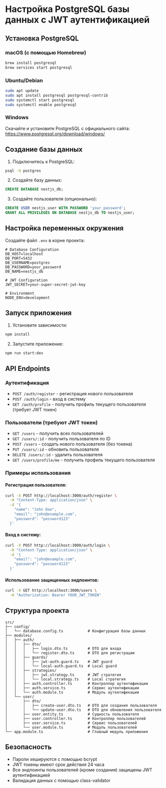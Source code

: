 # Настройка PostgreSQL базы данных с JWT аутентификацией

## Установка PostgreSQL

### macOS (с помощью Homebrew)
```bash
brew install postgresql
brew services start postgresql
```

### Ubuntu/Debian
```bash
sudo apt update
sudo apt install postgresql postgresql-contrib
sudo systemctl start postgresql
sudo systemctl enable postgresql
```

### Windows
Скачайте и установите PostgreSQL с официального сайта: https://www.postgresql.org/download/windows/

## Создание базы данных

1. Подключитесь к PostgreSQL:
```bash
psql -U postgres
```

2. Создайте базу данных:
```sql
CREATE DATABASE nestjs_db;
```

3. Создайте пользователя (опционально):
```sql
CREATE USER nestjs_user WITH PASSWORD 'your_password';
GRANT ALL PRIVILEGES ON DATABASE nestjs_db TO nestjs_user;
```

## Настройка переменных окружения

Создайте файл `.env` в корне проекта:

```env
# Database Configuration
DB_HOST=localhost
DB_PORT=5432
DB_USERNAME=postgres
DB_PASSWORD=your_password
DB_NAME=nestjs_db

# JWT Configuration
JWT_SECRET=your-super-secret-jwt-key

# Environment
NODE_ENV=development
```

## Запуск приложения

1. Установите зависимости:
```bash
npm install
```

2. Запустите приложение:
```bash
npm run start:dev
```

## API Endpoints

### Аутентификация

- `POST /auth/register` - регистрация нового пользователя
- `POST /auth/login` - вход в систему
- `GET /auth/profile` - получить профиль текущего пользователя (требует JWT токен)

### Пользователи (требуют JWT токен)

- `GET /users` - получить всех пользователей
- `GET /users/:id` - получить пользователя по ID
- `POST /users` - создать нового пользователя (без токена)
- `PUT /users/:id` - обновить пользователя
- `DELETE /users/:id` - удалить пользователя
- `GET /users/profile/me` - получить профиль текущего пользователя

### Примеры использования

#### Регистрация пользователя:
```bash
curl -X POST http://localhost:3000/auth/register \
  -H "Content-Type: application/json" \
  -d '{
    "name": "John Doe",
    "email": "john@example.com",
    "password": "password123"
  }'
```

#### Вход в систему:
```bash
curl -X POST http://localhost:3000/auth/login \
  -H "Content-Type: application/json" \
  -d '{
    "email": "john@example.com",
    "password": "password123"
  }'
```

#### Использование защищенных эндпоинтов:
```bash
curl -X GET http://localhost:3000/users \
  -H "Authorization: Bearer YOUR_JWT_TOKEN"
```

## Структура проекта

```
src/
├── config/
│   └── database.config.ts           # Конфигурация базы данных
├── modules/
│   ├── auth/
│   │   ├── dto/
│   │   │   ├── login.dto.ts         # DTO для входа
│   │   │   └── register.dto.ts      # DTO для регистрации
│   │   ├── guards/
│   │   │   ├── jwt-auth.guard.ts    # JWT guard
│   │   │   └── local-auth.guard.ts  # Local guard
│   │   ├── strategies/
│   │   │   ├── jwt.strategy.ts      # JWT стратегия
│   │   │   └── local.strategy.ts    # Local стратегия
│   │   ├── auth.controller.ts       # Контроллер аутентификации
│   │   ├── auth.service.ts          # Сервис аутентификации
│   │   └── auth.module.ts           # Модуль аутентификации
│   └── user/
│       ├── dto/
│       │   ├── create-user.dto.ts   # DTO для создания пользователя
│       │   └── update-user.dto.ts   # DTO для обновления пользователя
│       ├── user.entity.ts           # Сущность пользователя
│       ├── user.controller.ts       # Контроллер пользователей
│       ├── user.service.ts          # Сервис пользователей
│       └── user.module.ts           # Модуль пользователей
└── app.module.ts                    # Главный модуль приложения
```

## Безопасность

- Пароли хешируются с помощью bcrypt
- JWT токены имеют срок действия 24 часа
- Все эндпоинты пользователей (кроме создания) защищены JWT аутентификацией
- Валидация данных с помощью class-validator
